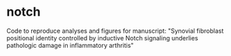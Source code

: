 # notch
Code to reproduce analyses and figures for manuscript: "Synovial fibroblast positional identity controlled by inductive Notch signaling underlies pathologic damage in inflammatory arthritis"
